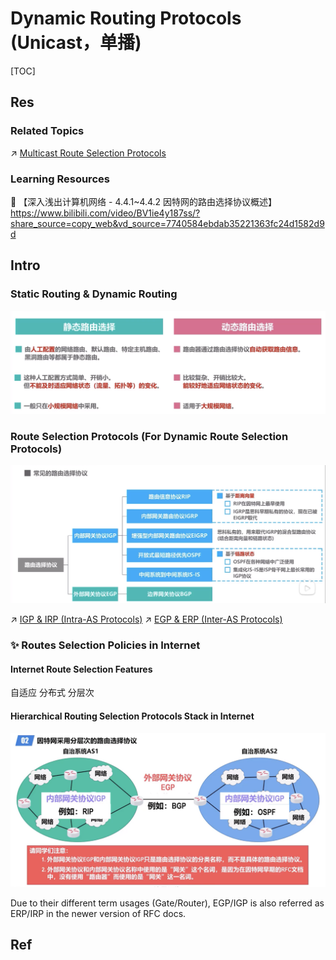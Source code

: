 # Dynamic Routing Protocols (Unicast，单播)

[TOC]



## Res
### Related Topics
↗ [Multicast Route Selection Protocols](../IP%20Multicasting%20(Group%20Communication)（多播，组播）/Multicast%20Route%20Selection%20Protocols/Multicast%20Route%20Selection%20Protocols.md)


### Learning Resources
🔗 【深入浅出计算机网络 - 4.4.1~4.4.2 因特网的路由选择协议概述】 https://www.bilibili.com/video/BV1ie4y187ss/?share_source=copy_web&vd_source=7740584ebdab35221363fc24d1582d9d



## Intro
### Static Routing & Dynamic Routing
![](../../../../../../../../Assets/Pics/Screenshot%202023-05-06%20at%209.25.44%20AM.png)


### Route Selection Protocols (For Dynamic Route Selection Protocols)
![](../../../../../../../../Assets/Pics/Screenshot%202023-05-06%20at%209.23.54%20AM.png)

↗ [IGP & IRP (Intra-AS Protocols)](IGP%20&%20IRP%20(Intra-AS%20Protocols)/IGP%20&%20IRP%20(Intra-AS%20Protocols).md)
↗ [EGP & ERP (Inter-AS Protocols)](EGP%20&%20ERP%20(Inter-AS%20Protocols)/EGP%20&%20ERP%20(Inter-AS%20Protocols).md)


### ✨ Routes Selection Policies in Internet
#### Internet Route Selection Features
自适应
分布式
分层次
#### Hierarchical Routing Selection Protocols Stack in Internet
![Screenshot 2022-11-20 at 2.02.09 PM](../../../../../../../../Assets/Pics/Screenshot%202022-11-20%20at%202.02.09%20PM.png)

Due to their different term usages (Gate/Router), EGP/IGP is also referred as ERP/IRP in the newer version of RFC docs.



## Ref
[常见的动态路由协议(RIP、OSPF、ISIS、BGP） | CSDN]: https://blog.csdn.net/btcover/article/details/50468886
